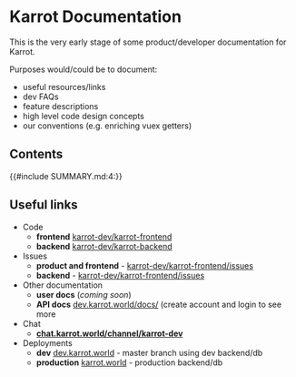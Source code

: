 # Karrot Documentation

This is the very early stage of some product/developer documentation for Karrot.

Purposes would/could be to document:
- useful resources/links
- dev FAQs
- feature descriptions
- high level code design concepts
- our conventions (e.g. enriching vuex getters)

## Contents

{{#include SUMMARY.md:4:}}

## Useful links

- Code
  - **frontend** [karrot-dev/karrot-frontend](https://github.com/karrot-dev/karrot-frontend)
  - **backend** [karrot-dev/karrot-backend](https://github.com/karrot-dev/karrot-backend)
- Issues
  - **product and frontend** - [karrot-dev/karrot-frontend/issues](https://github.com/karrot-dev/karrot-frontend/issues)
  - **backend** - [karrot-dev/karrot-frontend/issues](https://github.com/karrot-dev/karrot-frontend/issues)
- Other documentation
  - **user docs** (_coming soon_)
  - **API docs** [dev.karrot.world/docs/](https://dev.karrot.world/docs/) (create account and login to see more
- Chat
  - [**chat.karrot.world/channel/karrot-dev**](https://chat.karrot.world/channel/karrot-dev)
- Deployments
  - **dev** [dev.karrot.world](https://dev.karrot.world) - master branch using dev backend/db
  - **production** [karrot.world](https://karrot.world) -  production backend/db
